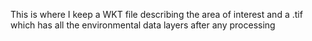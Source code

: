 This is where I keep a WKT file describing the area of interest and a .tif which has all the environmental data layers after any processing